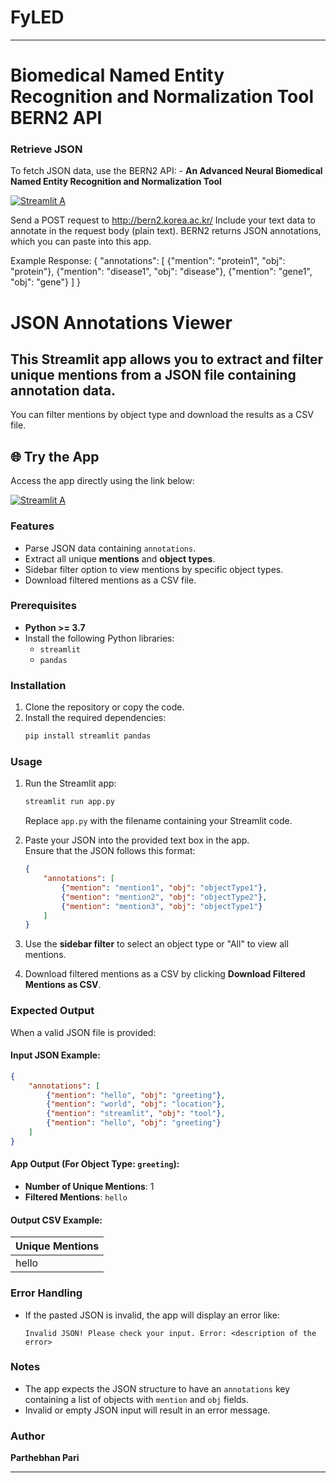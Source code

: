 # FyLED



---

#  Biomedical Named Entity Recognition and Normalization Tool BERN2 API
### Retrieve JSON
To fetch JSON data, use the BERN2 API:  - 
**An Advanced Neural Biomedical Named Entity Recognition and Normalization Tool**

[![Streamlit A](https://img.shields.io/badge/JSON_Annotations_Viewer_-_BERN2_API-ff69b4.svg?style=for-the-badge&logo=Streamlit)](http://bern2.korea.ac.kr/)

Send a POST request to http://bern2.korea.ac.kr/
Include your text data to annotate in the request body (plain text).
BERN2 returns JSON annotations, which you can paste into this app.

Example Response:
{
    "annotations": [
        {"mention": "protein1", "obj": "protein"},
        {"mention": "disease1", "obj": "disease"},
        {"mention": "gene1", "obj": "gene"}
    ]
}



# JSON Annotations Viewer  
## This Streamlit app allows you to extract and filter unique mentions from a JSON file containing annotation data.  
You can filter mentions by object type and download the results as a CSV file.  

## 🌐 Try the App
Access the app directly using the link below:


[![Streamlit A](https://img.shields.io/badge/JSON_Annotations_Viewer_-_Streamlit_App-ff69b4.svg?style=for-the-badge&logo=Streamlit)](https://jsonfilter.streamlit.app/)


### Features  
- Parse JSON data containing `annotations`.  
- Extract all unique **mentions** and **object types**.  
- Sidebar filter option to view mentions by specific object types.  
- Download filtered mentions as a CSV file.  

### Prerequisites  
- **Python >= 3.7**  
- Install the following Python libraries:  
  - `streamlit`  
  - `pandas`  

### Installation  
1. Clone the repository or copy the code.  
2. Install the required dependencies:  
   ```bash  
   pip install streamlit pandas
   ```  

### Usage  
1. Run the Streamlit app:  
   ```bash  
   streamlit run app.py
   ```  
   Replace `app.py` with the filename containing your Streamlit code.  

2. Paste your JSON into the provided text box in the app.  
   Ensure that the JSON follows this format:  
   ```json  
   {
       "annotations": [
           {"mention": "mention1", "obj": "objectType1"},
           {"mention": "mention2", "obj": "objectType2"},
           {"mention": "mention3", "obj": "objectType1"}
       ]
   }
   ```  

3. Use the **sidebar filter** to select an object type or "All" to view all mentions.  

4. Download filtered mentions as a CSV by clicking **Download Filtered Mentions as CSV**.  

### Expected Output  
When a valid JSON file is provided:  

#### Input JSON Example:  
```json  
{
    "annotations": [
        {"mention": "hello", "obj": "greeting"},
        {"mention": "world", "obj": "location"},
        {"mention": "streamlit", "obj": "tool"},
        {"mention": "hello", "obj": "greeting"}
    ]
}
```  

#### App Output (For Object Type: `greeting`):  
- **Number of Unique Mentions**: 1  
- **Filtered Mentions**: `hello`  

#### Output CSV Example:  
| **Unique Mentions** |  
|----------------------|  
| hello                |  

### Error Handling  
- If the pasted JSON is invalid, the app will display an error like:  
  ```
  Invalid JSON! Please check your input. Error: <description of the error>
  ```  

### Notes  
- The app expects the JSON structure to have an `annotations` key containing a list of objects with `mention` and `obj` fields.  
- Invalid or empty JSON input will result in an error message.  

### Author  
**Parthebhan Pari**  

---  
